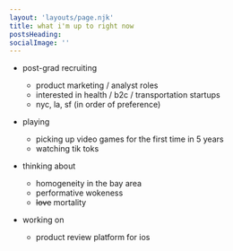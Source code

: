 ```yaml
---
layout: 'layouts/page.njk'
title: what i'm up to right now
postsHeading: 
socialImage: ''
---
```



- post-grad recruiting 
    - product marketing / analyst roles 
    - interested in health / b2c / transportation startups 
    - nyc, la, sf (in order of preference) 

- playing 
    - picking up video games for the first time in 5 years 
    - watching tik toks 

- thinking about
    - homogeneity in the bay area 
    - performative wokeness
    - ~~love~~ mortality

- working on 
    - product review platform for ios